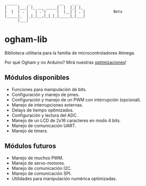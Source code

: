 ```
 _____     _             __    _ _   
|     |___| |_ ___ _____|  |  |_| |_ 
|  |  | . |   | .'|     |  |__| | . |             Beta
|_____|_  |_|_|__,|_|_|_|_____|_|___|
      |___|
```

# ogham-lib
  Biblioteca utilitaria para la familia de microcontroladores Atmega.
  
Por qué Ogham y no Arduino? Mirá nuestras [optimizaciones](https://github.com/cdrfiuba/ogham-lib/wiki/Optimizaciones)!
  
## Módulos disponibles

* Funciones para manipulación de bits.
* Configuración y manejo de pines.
* Configuración y manejo de un PWM con interrupción (opcional).
* Manejo de interrupciones externas.
* Delays de tiempo optimizados.
* Configuración y lectura del ADC.
* Manejo de un LCD de 2x16 caracteres en modo 4 bits.
* Manejo de comunicación UART.
* Manejo de timers.

## Módulos futuros

* Manejo de muchos PWM.
* Manejo de servo-motores.
* Manejo de comunicación I2C.
* Manejo de comunicación SPI.
* Utilidades para manipulación numérica optimizadas.

